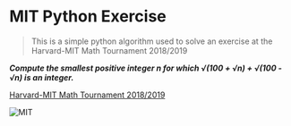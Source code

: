 # MIT Python Exercise 

> This is a simple python algorithm used to solve an exercise at the Harvard-MIT Math Tournament 2018/2019 


 ***Compute the smallest positive integer n for which 
  √(100 + √n) + √(100 - √n) is an integer.*** 
  
  
  
[Harvard-MIT Math Tournament 2018/2019](https://s3.amazonaws.com/hmmt-archive/november/2018/HMMTNovember2018GeneralRoundSolutions.pdf)
  
![MIT](https://user-images.githubusercontent.com/59056176/93005358-9f654d00-f526-11ea-9278-7dae478138f9.png)

